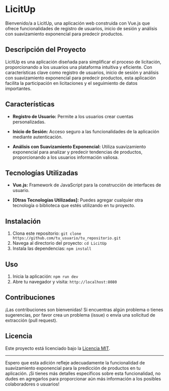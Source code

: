 # LicitUp

Bienvenido/a a LicitUp, una aplicación web construida con Vue.js que ofrece funcionalidades de registro de usuarios, inicio de sesión y análisis con suavizamiento exponencial para predecir productos.

## Descripción del Proyecto

LicitUp es una aplicación diseñada para simplificar el proceso de licitación, proporcionando a los usuarios una plataforma intuitiva y eficiente. Con características clave como registro de usuarios, inicio de sesión y análisis con suavizamiento exponencial para predecir productos, esta aplicación facilita la participación en licitaciones y el seguimiento de datos importantes.

## Características

- **Registro de Usuario:** Permite a los usuarios crear cuentas personalizadas.
  
- **Inicio de Sesión:** Acceso seguro a las funcionalidades de la aplicación mediante autenticación.

- **Análisis con Suavizamiento Exponencial:** Utiliza suavizamiento exponencial para analizar y predecir tendencias de productos, proporcionando a los usuarios información valiosa.

## Tecnologías Utilizadas

- **Vue.js:** Framework de JavaScript para la construcción de interfaces de usuario.
  
- **[Otras Tecnologías Utilizadas]:** Puedes agregar cualquier otra tecnología o biblioteca que estés utilizando en tu proyecto.

## Instalación

1. Clona este repositorio: `git clone https://github.com/tu_usuario/tu_repositorio.git`
2. Navega al directorio del proyecto: `cd LicitUp`
3. Instala las dependencias: `npm install`

## Uso

1. Inicia la aplicación: `npm run dev`
2. Abre tu navegador y visita: `http://localhost:8080`

## Contribuciones

¡Las contribuciones son bienvenidas! Si encuentras algún problema o tienes sugerencias, por favor crea un problema (issue) o envía una solicitud de extracción (pull request).

## Licencia

Este proyecto está licenciado bajo la [Licencia MIT](LICENSE).

---

Espero que esta adición refleje adecuadamente la funcionalidad de suavizamiento exponencial para la predicción de productos en tu aplicación. ¡Si tienes más detalles específicos sobre esta funcionalidad, no dudes en agregarlos para proporcionar aún más información a los posibles colaboradores o usuarios!
